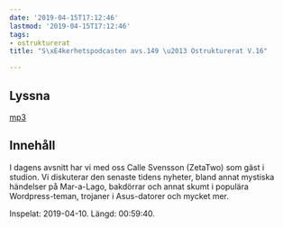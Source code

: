 ```yaml
---
date: '2019-04-15T17:12:46'
lastmod: '2019-04-15T17:12:46'
tags:
- ostrukturerat
title: "S\xE4kerhetspodcasten avs.149 \u2013 Ostrukturerat V.16"

---
```

## Lyssna

[mp3](http://traffic.libsyn.com/sakerhetspodcasten/2019-04-10_Sakerhetspodcasten.mp3)

## Innehåll

I dagens avsnitt har vi med oss Calle Svensson (ZetaTwo) som gäst i studion. Vi diskuterar
den senaste tidens nyheter, bland annat mystiska händelser på Mar-a-Lago, bakdörrar
och annat skumt i populära Wordpress-teman, trojaner i Asus-datorer och mycket mer.

Inspelat: 2019-04-10. Längd: 00:59:40.

